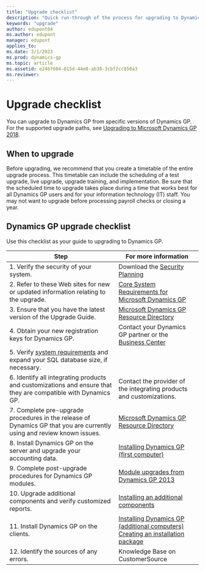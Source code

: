 ```yaml
---
title: "Upgrade checklist"
description: "Quick run-through of the process for upgrading to Dynamics GP."
keywords: "upgrade"
author: edupont04
ms.author: edupont
manager: edupont
applies_to: 
ms.date: 3/1/2023
ms.prod: dynamics-gp
ms.topic: article
ms.assetid: e246f604-015d-44e8-ab38-3cbf2cc850a3
ms.reviewer: 
---
```

# Upgrade checklist

You can upgrade to Dynamics GP from specific versions of Dynamics GP. For the supported upgrade paths, see [Upgrading to Microsoft Dynamics GP 2018](/dynamics/s-e/).  

## When to upgrade

Before upgrading, we recommend that you create a timetable of the entire upgrade process. This timetable can include the scheduling of a test upgrade, live upgrade, upgrade training, and implementation. Be sure that the scheduled time to upgrade takes place during a time that works best for all Dynamics GP users and for your information technology (IT) staff. You may not want to upgrade before processing payroll checks or closing a year.

## Dynamics GP upgrade checklist

Use this checklist as your guide to upgrading to Dynamics GP.

| Step    | For more information  |
|----------|--------------|
| 1. Verify the security of your system.   | Download the [Security Planning](https://learn.microsoft.com/en-us/dynamics-gp/installation/securityplanning) |
| 2. Refer to these Web sites for new or updated information relating to the upgrade.  | [Core System Requirements for Microsoft Dynamics GP](../upgrade/system-requirements.md)  |
| 3. Ensure that you have the latest version of the Upgrade Guide.   | [Microsoft Dynamics GP Resource Directory](../resources.md)   |
| 4. Obtain your new registration keys for Dynamics GP.     | Contact your Dynamics GP partner or the [Business Center](businesscenter.mbs.microsoft.com)   |
| 5. Verify [system requirements](https://learn.microsoft.com/en-us/dynamics/s-e/gp/mdgp2018_system_requirements) and expand your SQL database size, if necessary. | 
| 6. Identify all integrating products and customizations and ensure that they are compatible with Dynamics GP.     | Contact the provider of the integrating products and customizations.       |
| 7. Complete pre-upgrade procedures in the release of Dynamics GP that you are currently using and review known issues. | [Microsoft Dynamics GP Resource Directory](../resources.md)      |
| 8. Install Dynamics GP on the server and upgrade your accounting data.       | [Installing Dynamics GP (first computer)](installing-on-first-computer.md) |  
| 9. Complete post-upgrade procedures for Dynamics GP modules.     | [Module upgrades from Dynamics GP 2013](module-upgrades-from-microsoft-dynamics-gp-2013.md)|  
| 10. Upgrade additional components and verify customized reports.   | [Installing an additional components](additional-features-and-components-upgrade.md) |  
| 11. Install Dynamics GP on the clients.    | [Installing Dynamics GP (additional computers)](installing-on-subsequent-computers.md)</br>[Creating an installation package](installation-package.md) |  
| 12. Identify the sources of any errors.    | Knowledge Base on CustomerSource   |
 
